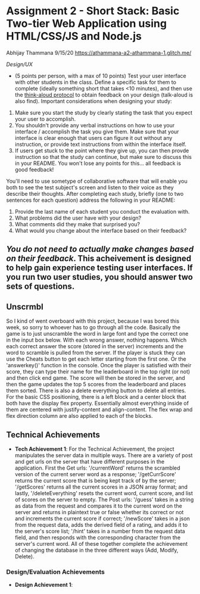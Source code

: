 Assignment 2 - Short Stack: Basic Two-tier Web Application using HTML/CSS/JS and Node.js  
===

Abhijay Thammana 9/15/20
https://athammana-a2-athammana-1.glitch.me/

*Design/UX*
- (5 points per person, with a max of 10 points) Test your user interface with other students in the class. Define a specific task for them to complete (ideally something short that takes <10 minutes), and then use the [think-aloud protocol](https://en.wikipedia.org/wiki/Think_aloud_protocol) to obtain feedback on your design (talk-aloud is also find). Important considerations when designing your study:

1. Make sure you start the study by clearly stating the task that you expect your user to accomplish.
2. You shouldn't provide any verbal instructions on how to use your interface / accomplish the task you give them. Make sure that your interface is clear enough that users can figure it out without any instruction, or provide text instructions from within the interface itself. 
3. If users get stuck to the point where they give up, you can then provde instruction so that the study can continue, but make sure to discuss this in your README. You won't lose any points for this... all feedback is good feedback!

You'll need to use sometype of collaborative software that will enable you both to see the test subject's screen and listen to their voice as they describe their thoughts. After completing each study, briefly (one to two sentences for each question) address the following in your README:

1. Provide the last name of each student you conduct the evaluation with.
2. What problems did the user have with your design?
3. What comments did they make that surprised you?
4. What would you change about the interface based on their feedback?

*You do not need to actually make changes based on their feedback*. This acheivement is designed to help gain experience testing user interfaces. If you run two user studies, you should answer two sets of questions. 
---

## Unscrmbl
So I kind of went overboard with this project, because I was bored this week, so sorry to whoever has to go through all the code. Basically the game is to just unscramble the word in large font and type the correct one in the input box below. With each wrong answer, nothing happens. Which each correct answer the score (stored in the server) increments and the word to scramble is pulled from the server. If the player is stuck they can use the Cheats button to get each letter starting from the first one. Or the 'answerkey()' function in the console. Once the player is satisfied with their score, they can type their name for the leaderboard in the top right  (or not) and then click end game. The score will then be stored in the server, and then the game updates the top 5 scores from the leaderboard and places them sorted. There is also a delete everything button to delete all entries. For the basic CSS positioning, there is a left block and a center block that both have the display flex property. Essentially almost everything inside of them are centered with justify-content and align-content. The flex wrap and flex direction column are also applied to each of the blocks.

## Technical Achievements
- **Tech Achievement 1**: For the Technical Achievement, the project manipulates the server data in multiple ways. There are a variety of post and get urls on the server that have different purposes in the application. First the Get urls: '/currentWord' returns the scrambled version of the current server word as a response; '/getCurrScore' returns the current score that is being kept track of by the server; '/getScores' returns all the current scores in a JSON array format; and lastly, '/deleteEverything' resets the current word, current score, and list of scores on the server to empty. The Post urls: '/guess' takes in a string as data from the request and compares it to the current word on the server and returns in plaintext true or false whether its correct or not and increments the current score if correct; '/newScore' takes in a json from the request data, adds the derived field of a rating, and adds it to the server's score list; '/hint' takes in a number from the request data field, and then responds with the corresponding character from the server's current word. All of these together complete the achievement of changing the database in the three different ways (Add, Modify, Delete).

### Design/Evaluation Achievements
- **Design Achievement 1**: 
